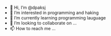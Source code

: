 - 👋 Hi, I’m @dpaksj
- 👀 I’m interested in programming and haking
- 🌱 I’m currently learning programming lauguage
- 💞️ I’m looking to collaborate on ...
- 📫 How to reach me ...

<!---
dpaksj/dpaksj is a ✨ special ✨ repository because its `README.md` (this file) appears on your GitHub profile.
You can click the Preview link to take a look at your changes.
--->
